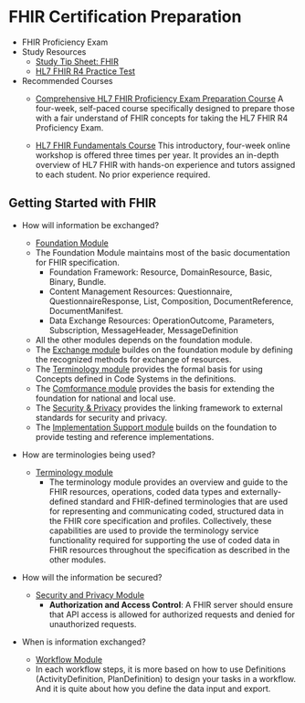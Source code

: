 # FHIR Certification Preparation

- FHIR Proficiency Exam
- Study Resources
    - [Study Tip Sheet: FHIR](https://www.hl7.org/documentcenter/public/training/HL7%20FHIR%20Proficiency%20Study%20Guide.pdf)
    - [HL7 FHIR R4 Practice Test](https://www.pathlms.com/hl7/courses/11151)
- Recommended Courses
    - [Comprehensive HL7 FHIR Proficiency Exam Preparation Course](https://www.hl7.org/training/fhir-prep.cfm)
        A four-week, self-paced course specifically designed to prepare those with a fair understand of FHIR concepts for taking the HL7 FHIR R4 Proficiency Exam.

    - [HL7 FHIR Fundamentals Course](https://www.hl7.org/training/fhir-fundamentals.cfm)
        This introductory, four-week online workshop is offered three times per year. It provides an in-depth overview of HL7 FHIR with hands-on experience and tutors assigned to each student. No prior experience required.

## Getting Started with FHIR

- How will information be exchanged?
    - [Foundation Module](https://hl7.org/fhir/R4/foundation-module.html#uses)
    - The Foundation Module maintains most of the basic documentation for FHIR specification.
        - Foundation Framework: Resource, DomainResource, Basic, Binary, Bundle.
        - Content Management Resources: Questionnaire, QuestionnaireResponse, List, Composition, DocumentReference, DocumentManifest.
        - Data Exchange Resources: OperationOutcome, Parameters, Subscription, MessageHeader, MessageDefinition
    - All the other modules depends on the foundation module.
    - The [Exchange module](https://hl7.org/fhir/R4/exchange-module.html) buildes on the foundation module by defining the recognized methods for exchange of resources.
    - The [Terminology module](https://hl7.org/fhir/R4/terminology-module.html#uses) provides the formal basis for using Concepts defined in Code Systems in the definitions.
    - The [Comformance module](https://hl7.org/fhir/R4/conformance-module.html) provides the basis for extending the foundation for national and local use.
    - The [Security & Privacy](https://hl7.org/fhir/R4/secpriv-module.html) provides the linking framework to external standards for security and privacy.
    - The [Implementation Support module](https://hl7.org/fhir/R4/implsupport-module.html) builds on the foundation to provide testing and reference implementations.

- How are terminologies being used?
    - [Terminology module](https://hl7.org/fhir/R4/terminology-module.html#uses)
        - The terminology module provides an overview and guide to the FHIR resources, operations, coded data types and externally-defined standard and FHIR-defined terminologies that are used for representing and communicating coded, structured data in the FHIR core specification and profiles. Collectively, these capabilities are used to provide the terminology service functionality required for supporting the use of coded data in FHIR resources throughout the specification as described in the other modules.

- How will the information be secured?
    - [Security and Privacy Module](https://hl7.org/fhir/R4/secpriv-module.html#uses)
        - **Authorization and Access Control**: A FHIR server should ensure that API access is allowed for authorized requests and denied for unauthorized requests.

- When is information exchanged?
    - [Workflow Module](https://hl7.org/fhir/R4/workflow-module.html)
    - In each workflow steps, it is more based on how to use Definitions (ActivityDefinition, PlanDefinition) to design your tasks in a workflow. And it is quite about how you define the data input and export.
    